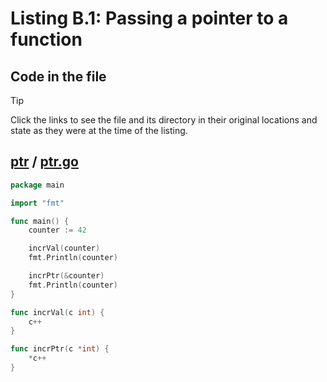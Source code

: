 # Listing B.1: Passing a pointer to a function

## Code in the file

> [!TIP]
> Click the links to see the file and its directory in their original locations and state as they were at the time of the listing.

## [ptr](https://github.com/inancgumus/gobyexample/blob/24dfa352a69e0c0150667393e6f25a9cc891b8b0/ptr) / [ptr.go](https://github.com/inancgumus/gobyexample/blob/24dfa352a69e0c0150667393e6f25a9cc891b8b0/ptr/ptr.go)

```go
package main

import "fmt"

func main() {
	counter := 42

	incrVal(counter)
	fmt.Println(counter)

	incrPtr(&counter)
	fmt.Println(counter)
}

func incrVal(c int) {
	c++
}

func incrPtr(c *int) {
	*c++
}
```

